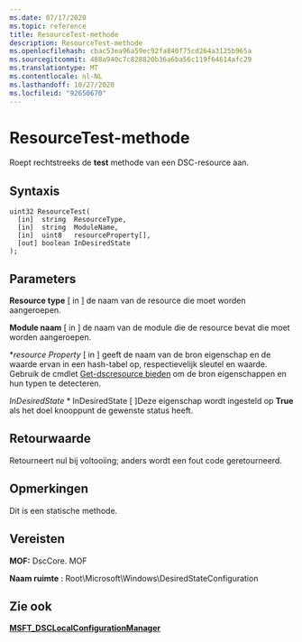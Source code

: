 ```yaml
---
ms.date: 07/17/2020
ms.topic: reference
title: ResourceTest-methode
description: ResourceTest-methode
ms.openlocfilehash: cbac53ea96a59ec92fa840f75cd264a3125b965a
ms.sourcegitcommit: 488a940c7c828820b36a6ba56c119f64614afc29
ms.translationtype: MT
ms.contentlocale: nl-NL
ms.lasthandoff: 10/27/2020
ms.locfileid: "92650670"
---
```

# <a name="resourcetest-method"></a>ResourceTest-methode

Roept rechtstreeks de **test** methode van een DSC-resource aan.

## <a name="syntax"></a>Syntaxis

```mof
uint32 ResourceTest(
  [in]  string  ResourceType,
  [in]  string  ModuleName,
  [in]  uint8   resourceProperty[],
  [out] boolean InDesiredState
);
```

## <a name="parameters"></a>Parameters

**Resource type** \[ in \] de naam van de resource die moet worden aangeroepen.

**Module naam** \[ in \] de naam van de module die de resource bevat die moet worden aangeroepen.

**_resource Property_* \[ in \] geeft de naam van de bron eigenschap en de waarde ervan in een hash-tabel op, respectievelijk sleutel en waarde. Gebruik de cmdlet [Get-dscresource bieden](/powershell/module/PSDesiredStateConfiguration/Get-DscResource) om de bron eigenschappen en hun typen te detecteren.

*InDesiredState* *  InDesiredState \[ \]Deze eigenschap wordt ingesteld op **True** als het doel knooppunt de gewenste status heeft.

## <a name="return-value"></a>Retourwaarde

Retourneert nul bij voltooiing; anders wordt een fout code geretourneerd.

## <a name="remarks"></a>Opmerkingen

Dit is een statische methode.

## <a name="requirements"></a>Vereisten

**MOF:** DscCore. MOF

**Naam ruimte** : Root\Microsoft\Windows\DesiredStateConfiguration

## <a name="see-also"></a>Zie ook

[**MSFT_DSCLocalConfigurationManager**](msft-dsclocalconfigurationmanager.md)
